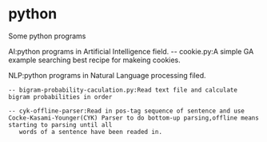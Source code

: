 python
======

Some python programs

AI:python programs in Artificial Intelligence field.
	-- cookie.py:A simple GA example searching best recipe for makeing cookies.


NLP:python programs in Natural Language processing filed.
	
	-- bigram-probability-caculation.py:Read text file and calculate bigram probabilities in order
	
	-- cyk-offline-parser:Read in pos-tag sequence of sentence and use Cocke-Kasami-Younger(CYK) Parser to do bottom-up parsing,offline means starting to parsing until all 	
	   words of a sentence have been readed in.